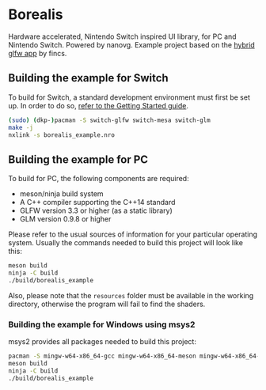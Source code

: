 # Borealis

Hardware accelerated, Nintendo Switch inspired UI library, for PC and Nintendo Switch. Powered by nanovg. Example project based on the [hybrid glfw app](https://github.com/fincs/hybrid_app) by fincs.

## Building the example for Switch

To build for Switch, a standard development environment must first be set up. In order to do so, [refer to the Getting Started guide](https://devkitpro.org/wiki/Getting_Started).

```bash
(sudo) (dkp-)pacman -S switch-glfw switch-mesa switch-glm
make -j
nxlink -s borealis_example.nro
```

## Building the example for PC

To build for PC, the following components are required:

- meson/ninja build system
- A C++ compiler supporting the C++14 standard
- GLFW version 3.3 or higher (as a static library)
- GLM version 0.9.8 or higher

Please refer to the usual sources of information for your particular operating system. Usually the commands needed to build this project will look like this:

```bash
meson build
ninja -C build
./build/borealis_example
```

Also, please note that the `resources` folder must be available in the working directory, otherwise the program will fail to find the shaders.

### Building the example for Windows using msys2

msys2 provides all packages needed to build this project:

```bash
pacman -S mingw-w64-x86_64-gcc mingw-w64-x86_64-meson mingw-w64-x86_64-ninja mingw-w64-x86_64-pkg-config mingw-w64-x86_64-glfw mingw-w64-x86_64-glm
meson build
ninja -C build
./build/borealis_example
```
